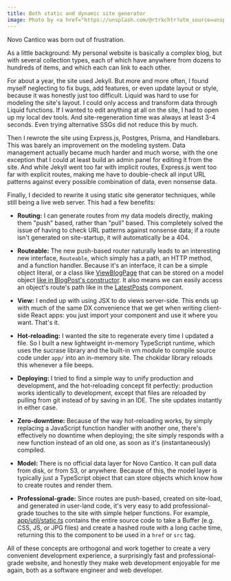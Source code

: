 ```yaml
---
title: Both static and dynamic site generator
image: Photo by <a href="https://unsplash.com/@rtrkchtr?utm_source=unsplash&utm_medium=referral&utm_content=creditCopyText">Artur Kechter</a> on <a href="https://unsplash.com/?utm_source=unsplash&utm_medium=referral&utm_content=creditCopyText">Unsplash</a>
---
```


Novo Cantico was born out of frustration.

As a little background: My personal website is basically a complex blog, but with several collection types, each of which have anywhere from dozens to hundreds of items, and which each can link to each other.

For about a year, the site used Jekyll. But more and more often, I found myself neglecting to fix bugs, add features, or even update layout or style, because it was honestly just too difficult. Liquid was hard to use for modeling the site's layout. I could only access and transform data through Liquid functions. If I wanted to edit anything at all on the site, I had to open up my local dev tools. And site-regeneration time was always at least 3-4 seconds. Even trying alternative SSGs did not reduce this by much.

Then I rewrote the site using Express.js, Postgres, Prisma, and Handlebars. This was barely an improvement on the modeling system. Data management actually became much harder and much worse, with the one exception that I could at least build an admin panel for editing it from the site. And while Jekyll went too far with implicit routes, Express.js went too far with explicit routes, making me have to double-check all input URL patterns against every possible combination of data, even nonsense data.

Finally, I decided to rewrite it using static site generator techniques, while still being a live web server. This had a few benefits:

* **Routing:** I can generate routes from my data models directly, making them "push" based, rather than "pull" based. This completely solved the issue of having to check URL patterns against nonsense data; if a route isn't generated on site-startup, it will automatically be a 404.

* **Routeable:** The new push-based router naturally leads to an interesting new interface, `Routeable`, which simply has a path, an HTTP method, and a function handler. Because it's an interface, it can be a simple object literal, or a class like [ViewBlogPage](https://github.com/sdegutis/Novo-Cantico/blob/main/app/routes/blog/blog-view.tsx) that can be stored on a model object [like in BlogPost's constructor](https://github.com/sdegutis/Novo-Cantico/blob/main/app/model/blog/post.ts#L31). It also means we can easily access an object's route's path like in the [LatestPosts](https://github.com/sdegutis/Novo-Cantico/blob/main/app/components/latest-posts/latest-posts.tsx#L11) component.

* **View:** I ended up with using JSX to do views server-side. This ends up with much of the same DX convenience that we get when writing client-side React apps: you just import your component and use it where you want. That's it.

* **Hot-reloading:** I wanted the site to regenerate every time I updated a file. So I built a new lightweight in-memory TypeScript runtime, which uses the sucrase library and the built-in vm module to compile source code under `app/` into an in-memory site. The chokidar library reloads this whenever a file beeps.

* **Deploying:** I tried to find a simple way to unify production and development, and the hot-reloading concept fit perfectly: production works identically to development, except that files are reloaded by pulling from git instead of by saving in an IDE. The site updates instantly in either case.

* **Zero-downtime:** Because of the way hot-reloading works, by simply replacing a JavaScript function handler with another one, there's effectively no downtime when deploying; the site simply responds with a new function instead of an old one, as soon as it's (instantaneously) compiled.

* **Model:** There is no official data layer for Novo Cantico. It can pull data from disk, or from S3, or anywhere. Because of this, the model layer is typically just a TypeScript object that can store objects which know how to create routes and render them.

* **Professional-grade:** Since routes are push-based, created on site-load, and generated in user-land code, it's very easy to add professional-grade touches to the site with simple helper functions. For example, [app/util/static.ts](https://github.com/sdegutis/Novo-Cantico/blob/main/app/util/static.ts) contains the entire source code to take a Buffer (e.g. CSS, JS, or JPG files) and create a hashed route with a long cache time, returning this to the component to be used in a `href` or `src` tag.

All of these concepts are orthogonal and work together to create a very convenient development experience, a surprisingly fast and professional-grade website, and honestly they make web development enjoyable for me again, both as a software engineer and web developer.
